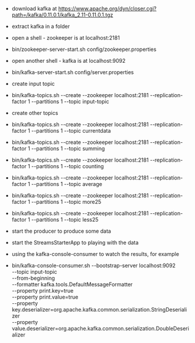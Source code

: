 - download kafka at  https://www.apache.org/dyn/closer.cgi?path=/kafka/0.11.0.1/kafka_2.11-0.11.0.1.tgz
- extract kafka in a folder
- open a shell - zookeeper is at localhost:2181
- bin/zookeeper-server-start.sh config/zookeeper.properties

- open another shell - kafka is at localhost:9092

- bin/kafka-server-start.sh config/server.properties

- create input topic

- bin/kafka-topics.sh --create --zookeeper localhost:2181 --replication-factor 1 --partitions 1 --topic input-topic
- create other topics

- bin/kafka-topics.sh --create --zookeeper localhost:2181 --replication-factor 1 --partitions 1 --topic currentdata

- bin/kafka-topics.sh --create --zookeeper localhost:2181 --replication-factor 1 --partitions 1 --topic summing

- bin/kafka-topics.sh --create --zookeeper localhost:2181 --replication-factor 1 --partitions 1 --topic counting

- bin/kafka-topics.sh --create --zookeeper localhost:2181 --replication-factor 1 --partitions 1 --topic average

- bin/kafka-topics.sh --create --zookeeper localhost:2181 --replication-factor 1 --partitions 1 --topic more25

- bin/kafka-topics.sh --create --zookeeper localhost:2181 --replication-factor 1 --partitions 1 --topic less25

- start the producer to produce some data
- start the StreamsStarterApp to playing with the data 
- using the kafka-console-consumer to watch the results, for example 

-  bin/kafka-console-consumer.sh --bootstrap-server localhost:9092 \
    --topic input-topic \
    --from-beginning \
    --formatter kafka.tools.DefaultMessageFormatter \
    --property print.key=true \
    --property print.value=true \
    --property key.deserializer=org.apache.kafka.common.serialization.StringDeserializer \
    --property value.deserializer=org.apache.kafka.common.serialization.DoubleDeserializer

